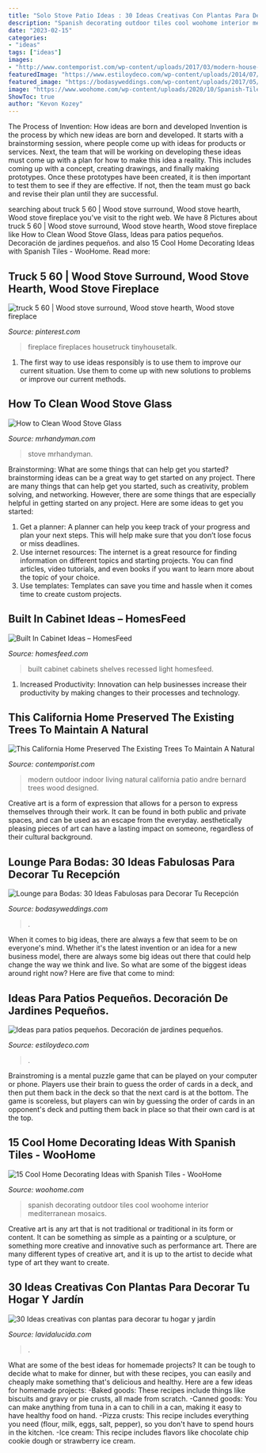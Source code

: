 ```yaml
---
title: "Solo Stove Patio Ideas : 30 Ideas Creativas Con Plantas Para Decorar Tu Hogar Y Jardín"
description: "Spanish decorating outdoor tiles cool woohome interior mediterranean mosaics"
date: "2023-02-15"
categories:
- "ideas"
tags: ["ideas"]
images:
- "http://www.contemporist.com/wp-content/uploads/2017/03/modern-house-indoor-outdoor-living-room-130317-1247-05-800x1076.jpg"
featuredImage: "https://www.estiloydeco.com/wp-content/uploads/2014/07/patios-pequenos-20.jpg"
featured_image: "https://bodasyweddings.com/wp-content/uploads/2017/05/pared-de-hiedra.jpg"
image: "https://www.woohome.com/wp-content/uploads/2020/10/Spanish-Tiles-decorating-ideas-10.jpg"
ShowToc: true
author: "Kevon Kozey"
---
```



The Process of Invention: How ideas are born and developed
Invention is the process by which new ideas are born and developed. It starts with a brainstorming session, where people come up with ideas for products or services. Next, the team that will be working on developing these ideas must come up with a plan for how to make this idea a reality. This includes coming up with a concept, creating drawings, and finally making prototypes. Once these prototypes have been created, it is then important to test them to see if they are effective. If not, then the team must go back and revise their plan until they are successful.

	

		
searching about truck 5 60 | Wood stove surround, Wood stove hearth, Wood stove fireplace you've visit to the right web. We have 8 Pictures about truck 5 60 | Wood stove surround, Wood stove hearth, Wood stove fireplace like How to Clean Wood Stove Glass, Ideas para patios pequeños. Decoración de jardines pequeños. and also 15 Cool Home Decorating Ideas with Spanish Tiles - WooHome. Read more:
		
    
## Truck 5 60 | Wood Stove Surround, Wood Stove Hearth, Wood Stove Fireplace

<img loading=lazy src="https://i.pinimg.com/736x/39/14/30/391430c0375f85d5445458ee1f7d374f--barn-boards-mud-room.jpg" onerror="this.onerror=null;this.src='https://tse3.mm.bing.net/th?id=OIP.zsBGA-HG4QfHn8Xh-WF7VwAAAA&amp;pid=15.1';" alt="truck 5 60 | Wood stove surround, Wood stove hearth, Wood stove fireplace">

_Source: pinterest.com_

>fireplace fireplaces housetruck tinyhousetalk. 

	

1. The first way to use ideas responsibly is to use them to improve our current situation. Use them to come up with new solutions to problems or improve our current methods. 

    
## How To Clean Wood Stove Glass

<img loading=lazy src="https://www.mrhandyman.com/images/blog/MRH_OUW_HowToCleanWoodStoveGlass_BlogPhoto_June_20200306.jpg" onerror="this.onerror=null;this.src='https://tse2.mm.bing.net/th?id=OIP.emm31WqBX9DeCnYGaQxSDAHaEW&amp;pid=15.1';" alt="How to Clean Wood Stove Glass">

_Source: mrhandyman.com_

>stove mrhandyman. 

	

Brainstorming: What are some things that can help get you started?
brainstorming ideas can be a great way to get started on any project. There are many things that can help get you started, such as creativity, problem solving, and networking. However, there are some things that are especially helpful in getting started on any project. Here are some ideas to get you started:  
1. Get a planner: A planner can help you keep track of your progress and plan your next steps. This will help make sure that you don’t lose focus or miss deadlines. 
2. Use internet resources: The internet is a great resource for finding information on different topics and starting projects. You can find articles, video tutorials, and even books if you want to learn more about the topic of your choice. 
3. Use templates: Templates can save you time and hassle when it comes time to create custom projects.

    
## Built In Cabinet Ideas – HomesFeed

<img loading=lazy src="https://homesfeed.com/wp-content/uploads/2015/09/Elegant-built-in-shelves-and-cabinets-in-white-color-a-recessed-light-fixture.jpg" onerror="this.onerror=null;this.src='https://tse3.mm.bing.net/th?id=OIP.iYXrN-E92vIAo_Jj0RtR-AHaJ4&amp;pid=15.1';" alt="Built In Cabinet Ideas – HomesFeed">

_Source: homesfeed.com_

>built cabinet cabinets shelves recessed light homesfeed. 

	

1. Increased Productivity: Innovation can help businesses increase their productivity by making changes to their processes and technology.

    
## This California Home Preserved The Existing Trees To Maintain A Natural

<img loading=lazy src="http://www.contemporist.com/wp-content/uploads/2017/03/modern-house-indoor-outdoor-living-room-130317-1247-05-800x1076.jpg" onerror="this.onerror=null;this.src='https://tse4.mm.bing.net/th?id=OIP.75cpRHVF_7FOwo7NRhSyRAHaJ9&amp;pid=15.1';" alt="This California Home Preserved The Existing Trees To Maintain A Natural">

_Source: contemporist.com_

>modern outdoor indoor living natural california patio andre bernard trees wood designed. 

	

Creative art is a form of expression that allows for a person to express themselves through their work. It can be found in both public and private spaces, and can be used as an escape from the everyday. aesthetically pleasing pieces of art can have a lasting impact on someone, regardless of their cultural background.

    
## Lounge Para Bodas: 30 Ideas Fabulosas Para Decorar Tu Recepción

<img loading=lazy src="https://bodasyweddings.com/wp-content/uploads/2017/05/pared-de-hiedra.jpg" onerror="this.onerror=null;this.src='https://tse4.mm.bing.net/th?id=OIP.VCPx3QysPS0bo-6L1HrE8wHaLH&amp;pid=15.1';" alt="Lounge para Bodas: 30 Ideas Fabulosas para Decorar Tu Recepción">

_Source: bodasyweddings.com_

>. 

	

When it comes to big ideas, there are always a few that seem to be on everyone's mind. Whether it's the latest invention or an idea for a new business model, there are always some big ideas out there that could help change the way we think and live. So what are some of the biggest ideas around right now? Here are five that come to mind: 

    
## Ideas Para Patios Pequeños. Decoración De Jardines Pequeños.

<img loading=lazy src="https://www.estiloydeco.com/wp-content/uploads/2014/07/patios-pequenos-20.jpg" onerror="this.onerror=null;this.src='https://tse3.mm.bing.net/th?id=OIP.9M8v9PIb-k3sxx7NNluHlgHaK0&amp;pid=15.1';" alt="Ideas para patios pequeños. Decoración de jardines pequeños.">

_Source: estiloydeco.com_

>. 

	

Brainstroming is a mental puzzle game that can be played on your computer or phone. Players use their brain to guess the order of cards in a deck, and then put them back in the deck so that the next card is at the bottom. The game is scoreless, but players can win by guessing the order of cards in an opponent's deck and putting them back in place so that their own card is at the top.

    
## 15 Cool Home Decorating Ideas With Spanish Tiles - WooHome

<img loading=lazy src="https://www.woohome.com/wp-content/uploads/2020/10/Spanish-Tiles-decorating-ideas-10.jpg" onerror="this.onerror=null;this.src='https://tse4.mm.bing.net/th?id=OIP.PslTDtxcbXjbH7P634D4PwHaI-&amp;pid=15.1';" alt="15 Cool Home Decorating Ideas with Spanish Tiles - WooHome">

_Source: woohome.com_

>spanish decorating outdoor tiles cool woohome interior mediterranean mosaics. 

	

Creative art is any art that is not traditional or traditional in its form or content. It can be something as simple as a painting or a sculpture, or something more creative and innovative such as performance art. There are many different types of creative art, and it is up to the artist to decide what type of art they want to create.

    
## 30 Ideas Creativas Con Plantas Para Decorar Tu Hogar Y Jardín

<img loading=lazy src="https://www.lavidalucida.com/wp-content/uploads/2014/02/1525314_514354085357547_1841039263_n.jpg" onerror="this.onerror=null;this.src='https://tse3.mm.bing.net/th?id=OIP.NXlDHQjtF3BWvYryCGXKlgHaFH&amp;pid=15.1';" alt="30 Ideas creativas con plantas para decorar tu hogar y jardín">

_Source: lavidalucida.com_

>. 

	

What are some of the best ideas for homemade projects?
It can be tough to decide what to make for dinner, but with these recipes, you can easily and cheaply make something that's delicious and healthy. Here are a few ideas for homemade projects: 
-Baked goods: These recipes include things like biscuits and gravy or pie crusts, all made from scratch.
-Canned goods: You can make anything from tuna in a can to chili in a can, making it easy to have healthy food on hand.
-Pizza crusts: This recipe includes everything you need (flour, milk, eggs, salt, pepper), so you don't have to spend hours in the kitchen.
-Ice cream: This recipe includes flavors like chocolate chip cookie dough or strawberry ice cream.

